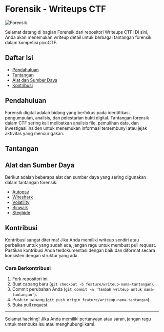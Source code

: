 # Forensik - Writeups CTF

![Forensik](https://5.imimg.com/data5/EW/VJ/UK/GLADMIN-10579477/selection-005-500x500.png)

Selamat datang di bagian Forensik dari repositori Writeups CTF! Di sini, Anda akan menemukan writeup detail untuk berbagai tantangan forensik dalam kompetisi picoCTF.

## Daftar Isi

- [Pendahuluan](#pendahuluan)
- [Tantangan](#tantangan)
- [Alat dan Sumber Daya](#alat-dan-sumber-daya)
- [Kontribusi](#kontribusi)

## Pendahuluan

Forensik digital adalah bidang yang berfokus pada identifikasi, pengumpulan, analisis, dan pelestarian bukti digital. Tantangan forensik dalam CTF sering kali melibatkan analisis file, pemulihan data, dan investigasi insiden untuk menemukan informasi tersembunyi atau jejak aktivitas yang mencurigakan.

## Tantangan


## Alat dan Sumber Daya

Berikut adalah beberapa alat dan sumber daya yang sering digunakan dalam tantangan forensik:

- [Autopsy](https://www.sleuthkit.org/autopsy/)
- [Wireshark](https://www.wireshark.org/)
- [Volatility](https://www.volatilityfoundation.org/)
- [Binwalk](https://github.com/ReFirmLabs/binwalk)
- [Steghide](http://steghide.sourceforge.net/)

## Kontribusi

Kontribusi sangat diterima! Jika Anda memiliki writeup sendiri atau perbaikan untuk yang sudah ada, jangan ragu untuk membuat pull request. Pastikan kontribusi Anda terdokumentasi dengan baik dan diformat secara konsisten dengan struktur yang ada.

### Cara Berkontribusi

1. Fork repositori ini.
2. Buat cabang baru (`git checkout -b feature/writeup-nama-tantangan`).
3. Commit perubahan Anda (`git commit -m 'Tambah writeup untuk nama-tantangan'`).
4. Push ke cabang (`git push origin feature/writeup-nama-tantangan`).
5. Buka pull request.


---

Selamat hacking! Jika Anda memiliki pertanyaan atau saran, jangan ragu untuk membuka isu atau menghubungi kami.

